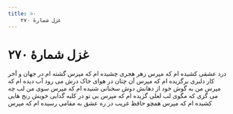 ```yaml
---
title: >-
    غزل شمارهٔ ۲۷۰
---
```

# غزل شمارهٔ ۲۷۰

درد عشقی کشیده ام که مپرس
زهر هجری چشیده ام که مپرس
گشته ام در جهان و آخر کار
دلبری برگزیده ام که مپرس
آن چنان در هوای خاک درش
می رود آب دیده ام که مپرس
من به گوش خود از دهانش دوش
سخنانی شنیده ام که مپرس
سوی من لب چه می گزی که مگوی
لب لعلی گزیده ام که مپرس
بی تو در کلبه گدایی خویش
رنج هایی کشیده ام که مپرس
همچو حافظ غریب در ره عشق
به مقامی رسیده ام که مپرس
